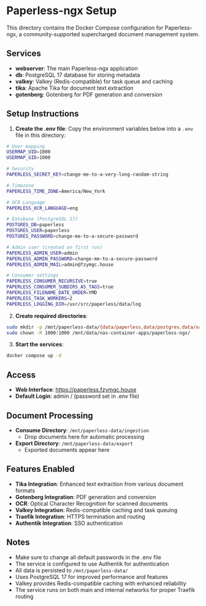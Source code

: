 # Paperless-ngx Setup

This directory contains the Docker Compose configuration for Paperless-ngx, a community-supported supercharged document management system.

## Services

- **webserver**: The main Paperless-ngx application
- **db**: PostgreSQL 17 database for storing metadata
- **valkey**: Valkey (Redis-compatible) for task queue and caching
- **tika**: Apache Tika for document text extraction
- **gotenberg**: Gotenberg for PDF generation and conversion

## Setup Instructions

1. **Create the .env file**: Copy the environment variables below into a `.env` file in this directory:

```bash
# User mapping
USERMAP_UID=1000
USERMAP_GID=1000

# Security
PAPERLESS_SECRET_KEY=change-me-to-a-very-long-random-string

# Timezone
PAPERLESS_TIME_ZONE=America/New_York

# OCR Language
PAPERLESS_OCR_LANGUAGE=eng

# Database (PostgreSQL 17)
POSTGRES_DB=paperless
POSTGRES_USER=paperless
POSTGRES_PASSWORD=change-me-to-a-secure-password

# Admin user (created on first run)
PAPERLESS_ADMIN_USER=admin
PAPERLESS_ADMIN_PASSWORD=change-me-to-a-secure-password
PAPERLESS_ADMIN_MAIL=admin@fzymgc.house

# Consumer settings
PAPERLESS_CONSUMER_RECURSIVE=true
PAPERLESS_CONSUMER_SUBDIRS_AS_TAGS=true
PAPERLESS_FILENAME_DATE_ORDER=YMD
PAPERLESS_TASK_WORKERS=2
PAPERLESS_LOGGING_DIR=/usr/src/paperless/data/log
```

2. **Create required directories**:
```bash
sudo mkdir -p /mnt/paperless-data/{data/paperless,data/postgres,data/valkey,storage/media,export,ingestion}
sudo chown -R 1000:1000 /mnt/data/nas-container-apps/paperless-ngx/
```

3. **Start the services**:
```bash
docker compose up -d
```

## Access

- **Web Interface**: https://paperless.fzymgc.house
- **Default Login**: admin / (password set in .env file)

## Document Processing

- **Consume Directory**: `/mnt/paperless-data/ingestion`
  - Drop documents here for automatic processing
- **Export Directory**: `/mnt/paperless-data/export`
  - Exported documents appear here

## Features Enabled

- **Tika Integration**: Enhanced text extraction from various document formats
- **Gotenberg Integration**: PDF generation and conversion
- **OCR**: Optical Character Recognition for scanned documents
- **Valkey Integration**: Redis-compatible caching and task queuing
- **Traefik Integration**: HTTPS termination and routing
- **Authentik Integration**: SSO authentication

## Notes

- Make sure to change all default passwords in the .env file
- The service is configured to use Authentik for authentication
- All data is persisted to `/mnt/paperless-data/`
- Uses PostgreSQL 17 for improved performance and features
- Valkey provides Redis-compatible caching with enhanced reliability
- The service runs on both main and internal networks for proper Traefik routing
